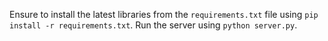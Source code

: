 Ensure to install the latest libraries from the `requirements.txt` file using `pip install -r requirements.txt`.
Run the server using `python server.py`.
